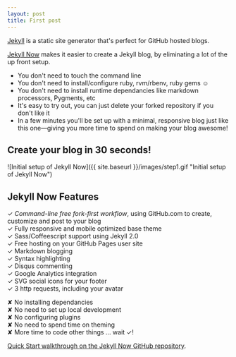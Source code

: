 ```yaml
---
layout: post
title: First post
---
```


[Jekyll](http://github.com/jekyll/jekyll) is a static site generator that's perfect for GitHub hosted blogs.

[Jekyll Now](http://github.com/barryclark/jekyll-now) makes it easier to create a Jekyll blog, by eliminating a lot of the up front setup.

- You don't need to touch the command line
- You don't need to install/configure ruby, rvm/rbenv, ruby gems :relaxed:
- You don't need to install runtime dependancies like markdown processors, Pygments, etc
- It's easy to try out, you can just delete your forked repository if you don't like it
- In a few minutes you'll be set up with a minimal, responsive blog just like this one—giving you more time to spend on making your blog awesome!

## Create your blog in 30 seconds!

![Initial setup of Jekyll Now]({{ site.baseurl }}/images/step1.gif "Initial setup of Jekyll Now")

## Jekyll Now Features

✓ _Command-line free fork-first workflow_, using GitHub.com to create, customize and post to your blog  
✓ Fully responsive and mobile optimized base theme  
✓ Sass/Coffeescript support using Jekyll 2.0  
✓ Free hosting on your GitHub Pages user site  
✓ Markdown blogging  
✓ Syntax highlighting  
✓ Disqus commenting  
✓ Google Analytics integration  
✓ SVG social icons for your footer  
✓ 3 http requests, including your avatar  

✘ No installing dependancies  
✘ No need to set up local development  
✘ No configuring plugins  
✘ No need to spend time on theming  
✘ More time to code other things ... wait ✓! 

[Quick Start walkthrough on the Jekyll Now GitHub repository](http://github.com/barryclark/jekyll-now#quick-start).
